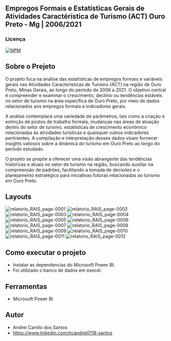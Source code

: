 ## Empregos Formais e Estatísticas Gerais de Atividades Caractéristica de Turismo (ACT) Ouro Preto - Mg | 2006/2021

### Licença  
[![NPM](https://img.shields.io/npm/l/react)](https://github.com/andrei0118/gn-vendas/blob/master/LICENSE)

## Sobre o  Prejeto

O projeto foca na análise das estatísticas de empregos formais e variáveis gerais nas Atividades Características de Turismo (ACT) na região de Ouro Preto, Minas Gerais, ao longo do período de 2006 a 2021. O objetivo central é compreender e examinar o crescimento, declínio ou tendências estáveis no setor de turismo na área específica de Ouro Preto, por meio de dados relacionados aos empregos formais e indicadores gerais.

A análise contemplará uma variedade de parâmetros, tais como a criação e extinção de postos de trabalho formais, mudanças nas áreas de atuação dentro do setor de turismo, estatísticas de crescimento econômico relacionadas às atividades turísticas e quaisquer outros indicadores pertinentes. A compilação e interpretação desses dados visam fornecer insights valiosos sobre a dinâmica do turismo em Ouro Preto ao longo do período estudado.

O projeto se propõe a oferecer uma visão abrangente das tendências históricas e atuais no setor de turismo na região, buscando auxiliar na compreensão de padrões, facilitando a tomada de decisões e o planejamento estratégico para iniciativas futuras relacionadas ao turismo em Ouro Preto.

## Layouts

![relatorio_RAIS_page-0001](https://github.com/andrei0118/Analise-ACT-Powerbi/assets/75299828/81b1d07f-c5a8-4e3d-ba24-5953452dc9fc)
![relatorio_RAIS_page-0002](https://github.com/andrei0118/Analise-ACT-Powerbi/assets/75299828/d074fc7a-f89f-40cb-9d29-34d82be82537)
![relatorio_RAIS_page-0003](https://github.com/andrei0118/Analise-ACT-Powerbi/assets/75299828/ab7671ca-82f1-476f-a704-0b5d69856f25)
![relatorio_RAIS_page-0004](https://github.com/andrei0118/Analise-ACT-Powerbi/assets/75299828/73f27f2c-3d77-475a-b36b-e4a985ca3585)
![relatorio_RAIS_page-0005](https://github.com/andrei0118/Analise-ACT-Powerbi/assets/75299828/a1ae2da0-08a1-49c6-b213-ad226ed7ffe7)
![relatorio_RAIS_page-0006](https://github.com/andrei0118/Analise-ACT-Powerbi/assets/75299828/f3b630d4-fe4d-4dbc-99ce-2f80c68dabdc)
![relatorio_RAIS_page-0007](https://github.com/andrei0118/Analise-ACT-Powerbi/assets/75299828/7a2e7ace-c6ca-4f81-8399-7c202448a888)
![relatorio_RAIS_page-0008](https://github.com/andrei0118/Analise-ACT-Powerbi/assets/75299828/f7b5bdc3-b8f2-491c-9e16-323a027a8c4f)
![relatorio_RAIS_page-0009](https://github.com/andrei0118/Analise-ACT-Powerbi/assets/75299828/d0721e33-60dc-4ff4-bcf0-8d4e8b775f7d)
![relatorio_RAIS_page-0010](https://github.com/andrei0118/Analise-ACT-Powerbi/assets/75299828/fa2dc34a-b37f-4f1e-bfec-bf252c53c169)
![relatorio_RAIS_page-0011](https://github.com/andrei0118/Analise-ACT-Powerbi/assets/75299828/fe8aa3df-3d87-489f-b3d2-b7d447d25a7a)
![relatorio_RAIS_page-0012](https://github.com/andrei0118/Analise-ACT-Powerbi/assets/75299828/607409e3-8d10-44ec-99d3-48e58ef9a313)

## Como executar o projeto

- Instalar as dependencias do Microsoft Power BI.
- Foi utilizado o banco de dados em execel.

## Ferramentas

- Microsoft Power BI

## Autor
- Andrei Camilo dos Santos
- https://www.linkedin.com/in/andrei0118-santos
